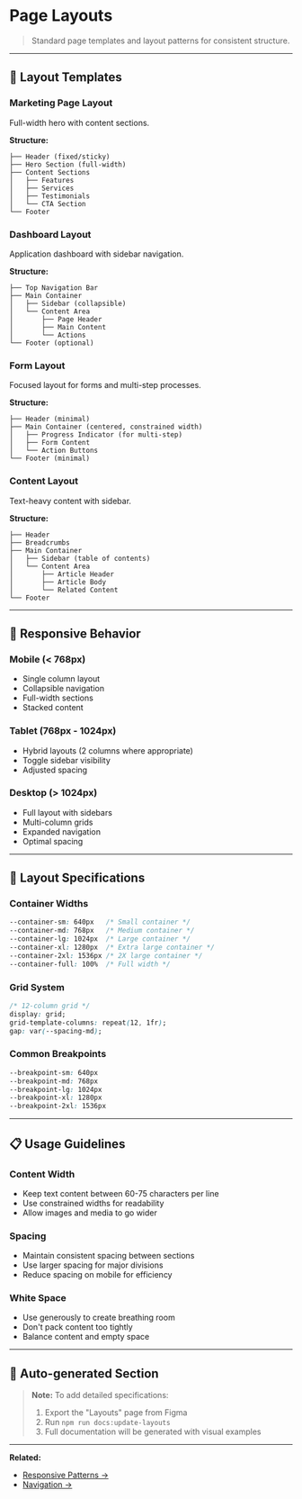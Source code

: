 # Page Layouts

> Standard page templates and layout patterns for consistent structure.

---

## 📐 Layout Templates

### Marketing Page Layout
Full-width hero with content sections.

**Structure:**
```
├── Header (fixed/sticky)
├── Hero Section (full-width)
├── Content Sections
│   ├── Features
│   ├── Services
│   ├── Testimonials
│   └── CTA Section
└── Footer
```

### Dashboard Layout
Application dashboard with sidebar navigation.

**Structure:**
```
├── Top Navigation Bar
├── Main Container
│   ├── Sidebar (collapsible)
│   └── Content Area
│       ├── Page Header
│       ├── Main Content
│       └── Actions
└── Footer (optional)
```

### Form Layout
Focused layout for forms and multi-step processes.

**Structure:**
```
├── Header (minimal)
├── Main Container (centered, constrained width)
│   ├── Progress Indicator (for multi-step)
│   ├── Form Content
│   └── Action Buttons
└── Footer (minimal)
```

### Content Layout
Text-heavy content with sidebar.

**Structure:**
```
├── Header
├── Breadcrumbs
├── Main Container
│   ├── Sidebar (table of contents)
│   └── Content Area
│       ├── Article Header
│       ├── Article Body
│       └── Related Content
└── Footer
```

---

## 📱 Responsive Behavior

### Mobile (< 768px)
- Single column layout
- Collapsible navigation
- Full-width sections
- Stacked content

### Tablet (768px - 1024px)
- Hybrid layouts (2 columns where appropriate)
- Toggle sidebar visibility
- Adjusted spacing

### Desktop (> 1024px)
- Full layout with sidebars
- Multi-column grids
- Expanded navigation
- Optimal spacing

---

## 📏 Layout Specifications

### Container Widths
```css
--container-sm: 640px   /* Small container */
--container-md: 768px   /* Medium container */
--container-lg: 1024px  /* Large container */
--container-xl: 1280px  /* Extra large container */
--container-2xl: 1536px /* 2X large container */
--container-full: 100%  /* Full width */
```

### Grid System
```css
/* 12-column grid */
display: grid;
grid-template-columns: repeat(12, 1fr);
gap: var(--spacing-md);
```

### Common Breakpoints
```css
--breakpoint-sm: 640px
--breakpoint-md: 768px
--breakpoint-lg: 1024px
--breakpoint-xl: 1280px
--breakpoint-2xl: 1536px
```

---

## 📋 Usage Guidelines

### Content Width
- Keep text content between 60-75 characters per line
- Use constrained widths for readability
- Allow images and media to go wider

### Spacing
- Maintain consistent spacing between sections
- Use larger spacing for major divisions
- Reduce spacing on mobile for efficiency

### White Space
- Use generously to create breathing room
- Don't pack content too tightly
- Balance content and empty space

---

## 🔄 Auto-generated Section

> **Note:** To add detailed specifications:
> 1. Export the "Layouts" page from Figma
> 2. Run `npm run docs:update-layouts`
> 3. Full documentation will be generated with visual examples

---

**Related:**
- [Responsive Patterns →](./responsive.md)
- [Navigation →](../components/navigation.md)
